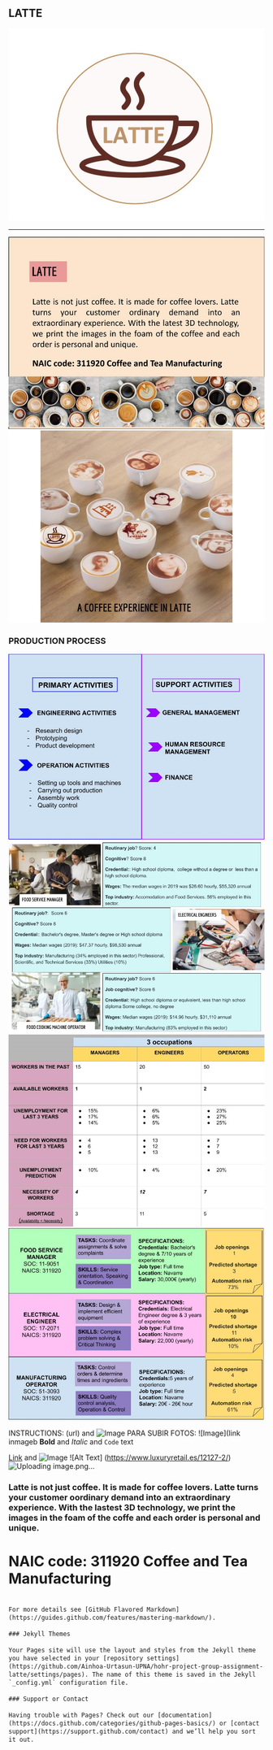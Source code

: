 ## LATTE  
![Image](LOGO.jpg)
***
![Image](INTROOK.jpg)
![Image](IMAGENPORTADA.jpg)

### PRODUCTION PROCESS
![Image](ACTIVITIESOK.jpg)
![Image](COGNITIVE.jpg)
![Image](OURTEAMOK.jpg)
![Image](JOBPOSTING.jpg)


INSTRUCTIONS: 
(url) and ![Image](LOQUESEA.jpg)
PARA SUBIR FOTOS:    ![Image](link inmageb
**Bold** and _Italic_ and `Code` text

[Link](url) and ![Image](src)
![Alt Text] (https://www.luxuryretail.es/12127-2/)
![Uploading image.png…]()

### Latte is not just coffee. It is made for coffee lovers. Latte turns your customer oordinary demand into an extraordinary experience. With the lastest 3D technology, we print the images in the foam of the coffe and each order is personal and unique. 
# NAIC code: 311920 Coffee and Tea Manufacturing
```

For more details see [GitHub Flavored Markdown](https://guides.github.com/features/mastering-markdown/).

### Jekyll Themes

Your Pages site will use the layout and styles from the Jekyll theme you have selected in your [repository settings](https://github.com/Ainhoa-Urtasun-UPNA/hohr-project-group-assignment-latte/settings/pages). The name of this theme is saved in the Jekyll `_config.yml` configuration file.

### Support or Contact

Having trouble with Pages? Check out our [documentation](https://docs.github.com/categories/github-pages-basics/) or [contact support](https://support.github.com/contact) and we’ll help you sort it out.
